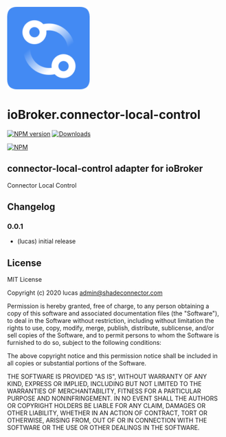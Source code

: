 ![Logo](admin/connector-local-control.png)
# ioBroker.connector-local-control

[![NPM version](http://img.shields.io/npm/v/iobroker.connector-local-control.svg)](https://www.npmjs.com/package/iobroker.connector-local-control)
[![Downloads](https://img.shields.io/npm/dm/iobroker.connector-local-control.svg)](https://www.npmjs.com/package/iobroker.connector-local-control)

[![NPM](https://nodei.co/npm/iobroker.connector-local-control.png?downloads=true)](https://nodei.co/npm/iobroker.connector-local-control/)

## connector-local-control adapter for ioBroker

Connector Local Control


## Changelog

### 0.0.1
* (lucas) initial release

## License
MIT License

Copyright (c) 2020 lucas <admin@shadeconnector.com>

Permission is hereby granted, free of charge, to any person obtaining a copy
of this software and associated documentation files (the "Software"), to deal
in the Software without restriction, including without limitation the rights
to use, copy, modify, merge, publish, distribute, sublicense, and/or sell
copies of the Software, and to permit persons to whom the Software is
furnished to do so, subject to the following conditions:

The above copyright notice and this permission notice shall be included in all
copies or substantial portions of the Software.

THE SOFTWARE IS PROVIDED "AS IS", WITHOUT WARRANTY OF ANY KIND, EXPRESS OR
IMPLIED, INCLUDING BUT NOT LIMITED TO THE WARRANTIES OF MERCHANTABILITY,
FITNESS FOR A PARTICULAR PURPOSE AND NONINFRINGEMENT. IN NO EVENT SHALL THE
AUTHORS OR COPYRIGHT HOLDERS BE LIABLE FOR ANY CLAIM, DAMAGES OR OTHER
LIABILITY, WHETHER IN AN ACTION OF CONTRACT, TORT OR OTHERWISE, ARISING FROM,
OUT OF OR IN CONNECTION WITH THE SOFTWARE OR THE USE OR OTHER DEALINGS IN THE
SOFTWARE.